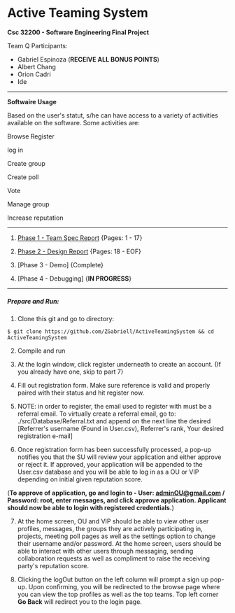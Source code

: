 # Active Teaming System

**Csc 32200 - Software Engineering Final Project**

Team Q Participants:

- Gabriel Espinoza (**RECEIVE ALL BONUS POINTS**)
- Albert Chang
- Orion Cadri
- Ide

-----
**Softwaire Usage**

Based on the user's statut, s/he can have access to a variety of activities available on the software.
Some activities are:

Browse
Register

log in

Create group

Create poll

Vote

Manage group

Increase reputation

-----

1. [Phase 1 - Team Spec Report](https://github.com/ZGabriell/ActiveTeamingSystem/blob/master/documentation/Team%20Q%20-%20Phase%20II.pdf) {Pages: 1 - 17}

2. [Phase 2 - Design Report](https://github.com/ZGabriell/ActiveTeamingSystem/blob/master/documentation/Team%20Q%20-%20Phase%20II.pdf) {Pages: 18 - EOF}

3. [Phase 3 - Demo] {Complete}

4. [Phase 4 - Debugging] {**IN PROGRESS**}

------
##### Prepare and Run:
1. Clone this git and go to directory:

``
$ git clone https://github.com/ZGabriell/ActiveTeamingSystem && cd ActiveTeamingSystem
``

2. Compile and run

3. At the login window, click register underneath to create an account. {If you already have one, skip to part 7}

4. Fill out registration form. Make sure reference is valid and properly paired with their status and hit register now.

5. NOTE: in order to register, the email used to register with must be a referral email. To virtually create a referral email, go to: ./src/Database/Referral.txt and append on the next line the desired [Referrer's username (Found in User.csv), Referrer's rank, Your desired registration e-mail]

6. Once registration form has been successfully processed, a pop-up notifies you that the SU will review your application and either approve or reject it. If approved, your application will be appended to the User.csv database and you will be able to log in as a OU or VIP depending on initial given reputation score.

(**To approve of application, go and login to - User: adminOU@gmail.com / Password: root, enter messages, and click approve application. Applicant should now be able to login with registered credentials.**)

7. At the home screen, OU and VIP should be able to view other user profiles, messages, the groups they are actively participating in, projects, meeting poll pages as well as the settings option to change their username and/or password. At the home screen, users should be able to interact with other users through messaging, sending collaboration requests as well as compliment to raise the receiving party's reputation score. 

8. Clicking the logOut button on the left column will prompt a sign up pop-up. Upon confirming, you will be redirected to the browse page where you can view the top profiles as well as the top teams. Top left corner **Go Back** will redirect you to the login page. 
